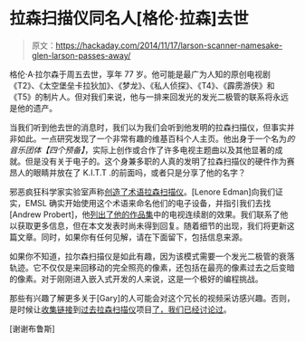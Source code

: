 # 拉森扫描仪同名人[格伦·拉森]去世

> 原文：<https://hackaday.com/2014/11/17/larson-scanner-namesake-glen-larson-passes-away/>

格伦·A·拉尔森于周五去世，享年 77 岁。他可能是最广为人知的原创电视剧《T2》、《太空堡垒卡拉狄加》、《梦龙》、《私人侦探》、《T4》、《霹雳游侠》和《T5》的制片人。但对我们来说，他与一排来回发光的发光二极管的联系将永远是他的遗产。

当我们听到他去世的消息时，我们以为我们会听到他发明的拉森扫描仪，但事实并非如此。一点研究发现了一个非常有趣的维基百科个人主页。他出身于一个名为*的音乐团体【四个预备】*，实际上创作或合作了许多电视主题曲以及其他显著的成就。但是没有关于电子的。这个身兼多职的人真的发明了拉森扫描仪的硬件作为赛昂人的眼睛并放在了 K.I.T.T .的前面吗，或者只是分享了他的名字？

邪恶疯狂科学家实验室声称[创造了术语拉森扫描仪](http://wiki.evilmadscientist.com/Larson_Scanner)。[Lenore Edman]向我们证实，EMSL 确实开始使用这个术语来命名他们的电子设备，并指引我们去找[Andrew Probert]，他[列出了他的作品集](http://www.probertdesigns.com/#!portfolio/vstc1=television-design)中的电视连续剧的效果。我们联系了他以获取更多信息，但在本文发表时尚未得到回复。随着细节的出现，我们将更新这篇文章。同时，如果你有任何见解，请在下面留下，包括信息来源。

如果你不知道，拉尔森扫描仪是如此有趣，因为该模式需要一个发光二极管的衰落轨迹。它不仅仅是来回移动的完全照亮的像素，还包括在最亮的像素过去之后变暗的像素。对于刚刚进入嵌入式开发的人来说，这是一个极好的编程挑战。

那些有兴趣了解更多关于[Gary]的人可能会对这个冗长的视频采访感兴趣。否则，是时候让[收集链接](http://hackaday.com/2014/01/08/a-blindingly-bright-larson-scanner/)到[过去拉森扫描仪](http://hackaday.com/2011/04/20/larson-scanner-using-7400-series-logic-hardware/)项目[了，我们已经讨论过](http://hackaday.com/2011/10/28/detailed-tutorial-shows-how-to-unleash-your-inner-michael-knight/)。

[谢谢布鲁斯]